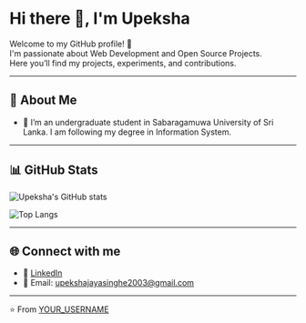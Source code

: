 # Hi there 👋, I'm Upeksha

Welcome to my GitHub profile! 🚀  
I'm passionate about Web Development and Open Source Projects.  
Here you’ll find my projects, experiments, and contributions.

---

## 🚀 About Me
- 🌱 I’m an undergraduate student in Sabaragamuwa University of  Sri Lanka. I am following my degree in Information System. 

---

## 📊 GitHub Stats
![Upeksha's GitHub stats](https://github-readme-stats.vercel.app/api?username=YOUR_USERNAME&show_icons=true&theme=radical)

![Top Langs](https://github-readme-stats.vercel.app/api/top-langs/?username=YOUR_USERNAME&layout=compact&theme=radical)

---

## 🌐 Connect with me
- 💼 [LinkedIn](https://www.linkedin.com/in/upeksha-jayasinghe-687894367/?originalSubdomain=lk)  
- 📧 Email: upekshajayasinghe2003@gmail.com 

---

⭐️ From [YOUR_USERNAME](https://github.com/Upeksha-Jayasinghe)
